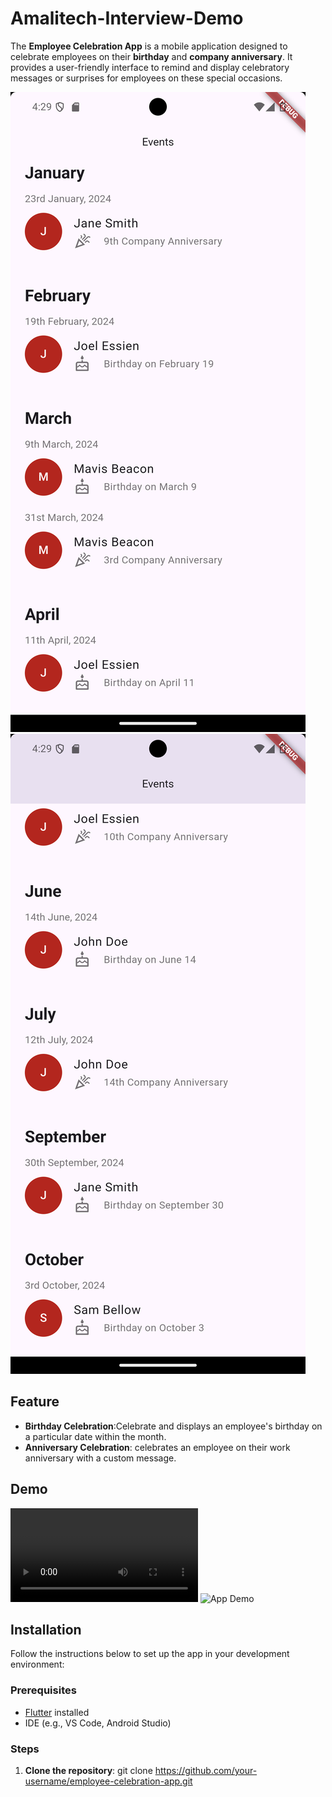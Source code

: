 # Amalitech-Interview-Demo

The **Employee Celebration App** is a mobile application designed to celebrate employees on their **birthday** and **company anniversary**. It provides a user-friendly interface to remind and display celebratory messages or surprises for employees on these special occasions.

![App Screenshot](./assets/screen-shot-1.png)
![App Screenshot](./assets/screen-shot-2.png)

## Feature
- **Birthday Celebration**:Celebrate and displays an employee's birthday on a particular date within the month.
- **Anniversary Celebration**: celebrates an employee on their work anniversary with a custom message.

## Demo

![App Demo](./assets/app-demo.webm)
![App Demo](./assets/app-demo.gif)

## Installation

Follow the instructions below to set up the app in your development environment:

### Prerequisites

- [Flutter](https://flutter.dev/docs/get-started/install) installed
- IDE (e.g., VS Code, Android Studio)

### Steps

1. **Clone the repository**:
   git clone https://github.com/your-username/employee-celebration-app.git
